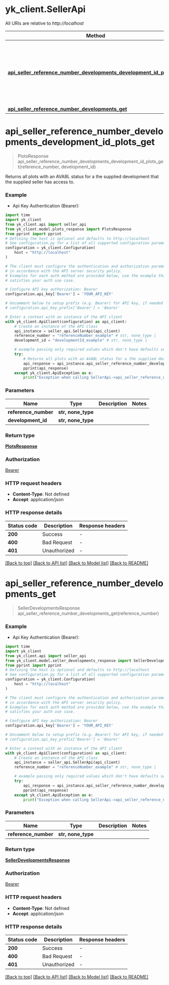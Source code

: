 # yk_client.SellerApi

All URIs are relative to *http://localhost*

Method | HTTP request | Description
------------- | ------------- | -------------
[**api_seller_reference_number_developments_development_id_plots_get**](SellerApi.md#api_seller_reference_number_developments_development_id_plots_get) | **GET** /api/Seller/{referenceNumber}/developments/{developmentId}/plots | Returns all plots with an AVABL status for a the supplied development that the supplied seller has access to.
[**api_seller_reference_number_developments_get**](SellerApi.md#api_seller_reference_number_developments_get) | **GET** /api/Seller/{referenceNumber}/developments | 


# **api_seller_reference_number_developments_development_id_plots_get**
> PlotsResponse api_seller_reference_number_developments_development_id_plots_get(reference_number, development_id)

Returns all plots with an AVABL status for a the supplied development that the supplied seller has access to.

### Example

* Api Key Authentication (Bearer):
```python
import time
import yk_client
from yk_client.api import seller_api
from yk_client.model.plots_response import PlotsResponse
from pprint import pprint
# Defining the host is optional and defaults to http://localhost
# See configuration.py for a list of all supported configuration parameters.
configuration = yk_client.Configuration(
    host = "http://localhost"
)

# The client must configure the authentication and authorization parameters
# in accordance with the API server security policy.
# Examples for each auth method are provided below, use the example that
# satisfies your auth use case.

# Configure API key authorization: Bearer
configuration.api_key['Bearer'] = 'YOUR_API_KEY'

# Uncomment below to setup prefix (e.g. Bearer) for API key, if needed
# configuration.api_key_prefix['Bearer'] = 'Bearer'

# Enter a context with an instance of the API client
with yk_client.ApiClient(configuration) as api_client:
    # Create an instance of the API class
    api_instance = seller_api.SellerApi(api_client)
    reference_number = "referenceNumber_example" # str, none_type | 
    development_id = "developmentId_example" # str, none_type | 

    # example passing only required values which don't have defaults set
    try:
        # Returns all plots with an AVABL status for a the supplied development that the supplied seller has access to.
        api_response = api_instance.api_seller_reference_number_developments_development_id_plots_get(reference_number, development_id)
        pprint(api_response)
    except yk_client.ApiException as e:
        print("Exception when calling SellerApi->api_seller_reference_number_developments_development_id_plots_get: %s\n" % e)
```


### Parameters

Name | Type | Description  | Notes
------------- | ------------- | ------------- | -------------
 **reference_number** | **str, none_type**|  |
 **development_id** | **str, none_type**|  |

### Return type

[**PlotsResponse**](PlotsResponse.md)

### Authorization

[Bearer](../README.md#Bearer)

### HTTP request headers

 - **Content-Type**: Not defined
 - **Accept**: application/json


### HTTP response details
| Status code | Description | Response headers |
|-------------|-------------|------------------|
**200** | Success |  -  |
**400** | Bad Request |  -  |
**401** | Unauthorized |  -  |

[[Back to top]](#) [[Back to API list]](../README.md#documentation-for-api-endpoints) [[Back to Model list]](../README.md#documentation-for-models) [[Back to README]](../README.md)

# **api_seller_reference_number_developments_get**
> SellerDevelopmentsResponse api_seller_reference_number_developments_get(reference_number)



### Example

* Api Key Authentication (Bearer):
```python
import time
import yk_client
from yk_client.api import seller_api
from yk_client.model.seller_developments_response import SellerDevelopmentsResponse
from pprint import pprint
# Defining the host is optional and defaults to http://localhost
# See configuration.py for a list of all supported configuration parameters.
configuration = yk_client.Configuration(
    host = "http://localhost"
)

# The client must configure the authentication and authorization parameters
# in accordance with the API server security policy.
# Examples for each auth method are provided below, use the example that
# satisfies your auth use case.

# Configure API key authorization: Bearer
configuration.api_key['Bearer'] = 'YOUR_API_KEY'

# Uncomment below to setup prefix (e.g. Bearer) for API key, if needed
# configuration.api_key_prefix['Bearer'] = 'Bearer'

# Enter a context with an instance of the API client
with yk_client.ApiClient(configuration) as api_client:
    # Create an instance of the API class
    api_instance = seller_api.SellerApi(api_client)
    reference_number = "referenceNumber_example" # str, none_type | 

    # example passing only required values which don't have defaults set
    try:
        api_response = api_instance.api_seller_reference_number_developments_get(reference_number)
        pprint(api_response)
    except yk_client.ApiException as e:
        print("Exception when calling SellerApi->api_seller_reference_number_developments_get: %s\n" % e)
```


### Parameters

Name | Type | Description  | Notes
------------- | ------------- | ------------- | -------------
 **reference_number** | **str, none_type**|  |

### Return type

[**SellerDevelopmentsResponse**](SellerDevelopmentsResponse.md)

### Authorization

[Bearer](../README.md#Bearer)

### HTTP request headers

 - **Content-Type**: Not defined
 - **Accept**: application/json


### HTTP response details
| Status code | Description | Response headers |
|-------------|-------------|------------------|
**200** | Success |  -  |
**400** | Bad Request |  -  |
**401** | Unauthorized |  -  |

[[Back to top]](#) [[Back to API list]](../README.md#documentation-for-api-endpoints) [[Back to Model list]](../README.md#documentation-for-models) [[Back to README]](../README.md)

